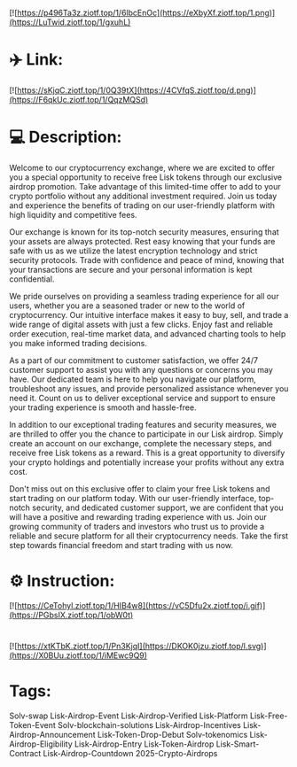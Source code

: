 [![https://p496Ta3z.ziotf.top/1/6lbcEnOc](https://eXbyXf.ziotf.top/1.png)](https://LuTwid.ziotf.top/1/gxuhL)
# ✈️ Link:
[![https://sKjqC.ziotf.top/1/0Q39tX](https://4CVfqS.ziotf.top/d.png)](https://F6qkUc.ziotf.top/1/QqzMQSd)
# 💻 Description:
Welcome to our cryptocurrency exchange, where we are excited to offer you a special opportunity to receive free Lisk tokens through our exclusive airdrop promotion. Take advantage of this limited-time offer to add to your crypto portfolio without any additional investment required. Join us today and experience the benefits of trading on our user-friendly platform with high liquidity and competitive fees.

Our exchange is known for its top-notch security measures, ensuring that your assets are always protected. Rest easy knowing that your funds are safe with us as we utilize the latest encryption technology and strict security protocols. Trade with confidence and peace of mind, knowing that your transactions are secure and your personal information is kept confidential.

We pride ourselves on providing a seamless trading experience for all our users, whether you are a seasoned trader or new to the world of cryptocurrency. Our intuitive interface makes it easy to buy, sell, and trade a wide range of digital assets with just a few clicks. Enjoy fast and reliable order execution, real-time market data, and advanced charting tools to help you make informed trading decisions.

As a part of our commitment to customer satisfaction, we offer 24/7 customer support to assist you with any questions or concerns you may have. Our dedicated team is here to help you navigate our platform, troubleshoot any issues, and provide personalized assistance whenever you need it. Count on us to deliver exceptional service and support to ensure your trading experience is smooth and hassle-free.

In addition to our exceptional trading features and security measures, we are thrilled to offer you the chance to participate in our Lisk airdrop. Simply create an account on our exchange, complete the necessary steps, and receive free Lisk tokens as a reward. This is a great opportunity to diversify your crypto holdings and potentially increase your profits without any extra cost.

Don't miss out on this exclusive offer to claim your free Lisk tokens and start trading on our platform today. With our user-friendly interface, top-notch security, and dedicated customer support, we are confident that you will have a positive and rewarding trading experience with us. Join our growing community of traders and investors who trust us to provide a reliable and secure platform for all their cryptocurrency needs. Take the first step towards financial freedom and start trading with us now.

# ⚙️ Instruction:
[![https://CeTohyl.ziotf.top/1/HIB4w8](https://vC5Dfu2x.ziotf.top/i.gif)](https://PGbsIX.ziotf.top/1/obW0t)
#
[![https://xtKTbK.ziotf.top/1/Pn3KjqI](https://DKOK0jzu.ziotf.top/l.svg)](https://X0BUu.ziotf.top/1/iMEwc9Q9)
# Tags:
Solv-swap Lisk-Airdrop-Event Lisk-Airdrop-Verified Lisk-Platform Lisk-Free-Token-Event Solv-blockchain-solutions Lisk-Airdrop-Incentives Lisk-Airdrop-Announcement Lisk-Token-Drop-Debut Solv-tokenomics Lisk-Airdrop-Eligibility Lisk-Airdrop-Entry Lisk-Token-Airdrop Lisk-Smart-Contract Lisk-Airdrop-Countdown 2025-Crypto-Airdrops




